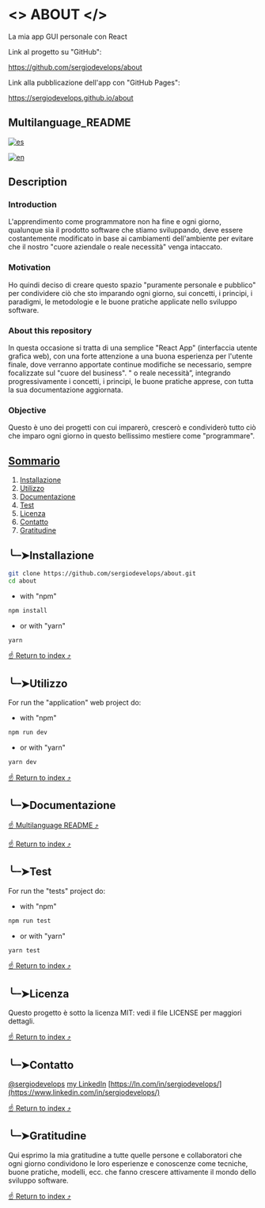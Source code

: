 # <> ABOUT </>

La mia app GUI personale con React

Link al progetto su "GitHub":

https://github.com/sergiodevelops/about

Link alla pubblicazione dell'app con "GitHub Pages":

https://sergiodevelops.github.io/about




## Multilanguage_README

[![es](https://img.shields.io/badge/lang-ESPAÑOL-yellow.svg)](https://github.com/sergiodevelops/about/blob/master/README.es.md)

[![en](https://img.shields.io/badge/lang-ENGLISH-blue.svg)](https://github.com/sergiodevelops/about/blob/master/README.md)




## Description
[//]: # (Una breve descripción del proyecto que explique 
su propósito y sus características principales.)

### Introduction
L'apprendimento come programmatore non ha fine e ogni giorno, qualunque sia il prodotto software che stiamo sviluppando, deve essere costantemente modificato in base ai cambiamenti dell'ambiente per evitare che il nostro "cuore aziendale o reale necessità" venga intaccato.

### Motivation
Ho quindi deciso di creare questo spazio "puramente personale e pubblico" per condividere ciò che sto imparando ogni giorno, sui concetti, i principi, i paradigmi, le metodologie e le buone pratiche applicate nello sviluppo software.

### About this repository
In questa occasione si tratta di una semplice "React App" (interfaccia utente grafica web), con una forte attenzione a una buona esperienza per l'utente finale, dove verranno apportate continue modifiche se necessario, sempre focalizzate sul "cuore del business". " o reale necessità”, integrando progressivamente i concetti, i principi, le buone pratiche apprese, con tutta la sua documentazione aggiornata.

### Objective
Questo è uno dei progetti con cui imparerò, crescerò e condividerò tutto ciò che imparo ogni giorno in questo bellissimo mestiere come "programmare".




## [Sommario](#sommario)

1. [Installazione](#installazione)
2. [Utilizzo](#utilizzo)
3. [Documentazione](#documentazione)
4. [Test](#test)
5. [Licenza](#licenza)
6. [Contatto](#contatto)
7. [Gratitudine](#gratitudine)




## ╰┈➤Installazione

[//]: # (Instrucciones para instalar el proyecto. Incluye los requisitos previos y 
comandos necesarios.)

```bash
git clone https://github.com/sergiodevelops/about.git
cd about
```
- with "npm"
```bash
npm install
```
- or with "yarn"
```bash
yarn
```

[☝️ Return to index ⤴](#Sommario)




## ╰┈➤Utilizzo
[//]: # (Instrucciones para usar el proyecto. Incluye ejemplos de comandos y código.)
For run the "application" web project do:
- with "npm"
```bash
npm run dev
```
- or with "yarn"
```bash
yarn dev
```

[☝️ Return to index ⤴](#Sommario)




[//]: # (## ╰┈➤Ejemplos)
[//]: # (Algunos ejemplos prácticos de use de tu proyecto.)




## ╰┈➤Documentazione
[//]: # (Un enlace a la documentation completa si está en otro lugar.)
[☝️ Multilanguage README ⤴](#Multilanguage_README)

[☝️ Return to index ⤴](#Sommario)




[//]: # (## ╰┈➤Contribución)
[//]: # (Guía para contribuir al proyecto. Incluye reglas para pull requests, código de conducta, etc.)




## ╰┈➤Test
[//]: # (Instrucciones para correr los tests.)
[//]: # (asd)
For run the "tests" project do:
- with "npm"
```bash
npm run test
```
- or with "yarn"
```bash
yarn test
```

[☝️ Return to index ⤴](#Sommario)




## ╰┈➤Licenza
Questo progetto è sotto la licenza MIT: vedi il file LICENSE per maggiori dettagli.

[☝️ Return to index ⤴](#Sommario)




## ╰┈➤Contatto
[@sergiodevelops](https://www.linkedin.com/in/sergiodevelops/)
[my LinkedIn](https://www.linkedin.com/in/sergiodevelops/)
[https://ln.com/in/sergiodevelops/](https://www.linkedin.com/in/sergiodevelops/)

[☝️ Return to index ⤴](#Sommario)




## ╰┈➤Gratitudine
Qui esprimo la mia gratitudine a tutte quelle persone e collaboratori che ogni giorno condividono le loro esperienze e conoscenze come tecniche, buone pratiche, modelli, ecc. che fanno crescere attivamente il mondo dello sviluppo software.

[☝️ Return to index ⤴](#Sommario)
